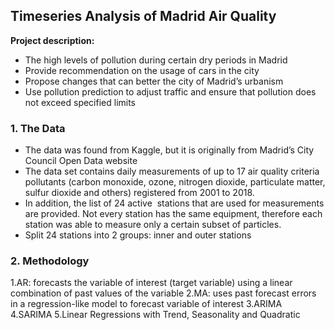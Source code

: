 ## Timeseries Analysis of Madrid Air Quality 

**Project description:** 
- The high levels of pollution during certain dry periods in Madrid
- Provide recommendation on the usage of cars in the city
- Propose changes that can better the city of Madrid’s urbanism
- Use pollution prediction to adjust traffic and ensure that pollution does not exceed specified limits


### 1. The Data
- The data was found from Kaggle, but it is originally from Madrid’s City Council Open Data website
- The data set contains daily measurements of up to 17 air quality criteria pollutants (carbon monoxide, ozone, nitrogen dioxide, particulate matter, sulfur dioxide and others) registered from 2001 to 2018. 
- In addition, the list of 24 active  stations that are used for measurements are provided. Not every station has the same equipment, therefore each station was able to measure only a certain subset of particles.
- Split 24 stations into 2 groups: inner and outer stations

### 2. Methodology
1.AR: forecasts the variable of interest (target variable) using a linear combination of past values of the variable
2.MA: uses past forecast errors in a regression-like model to forecast variable of interest
3.ARIMA
4.SARIMA
5.Linear Regressions with Trend, Seasonality and Quadratic

